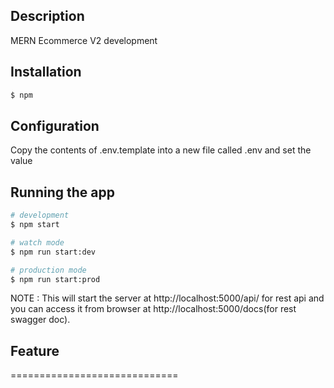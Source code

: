 ## Description

MERN Ecommerce V2 development

## Installation

```bash
$ npm
```
## Configuration

Copy the contents of .env.template into a new file called .env and set the value
## Running the app

```bash
# development
$ npm start

# watch mode
$ npm run start:dev

# production mode
$ npm run start:prod
```
NOTE : This will start the server at http://localhost:5000/api/ for rest api and you can access it
from browser at http://localhost:5000/docs(for rest swagger doc).

## Feature
=============================